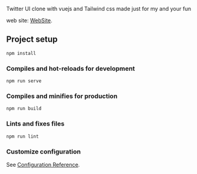  
Twitter UI clone with vuejs and Tailwind css made just for my and your fun


web site: 
[WebSite](https://baed-twitter-ui-clone.netlify.app/).

## Project setup
```
npm install
```

### Compiles and hot-reloads for development
```
npm run serve
```

### Compiles and minifies for production
```
npm run build
```

### Lints and fixes files
```
npm run lint
```

### Customize configuration
See [Configuration Reference](https://cli.vuejs.org/config/).

